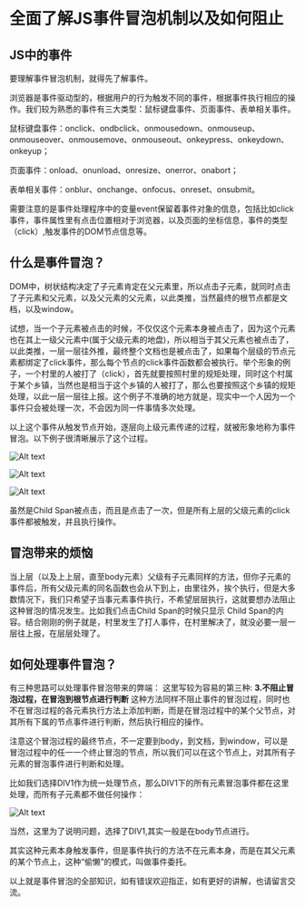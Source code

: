 # 全面了解JS事件冒泡机制以及如何阻止

## JS中的事件

要理解事件冒泡机制，就得先了解事件。

浏览器是事件驱动型的，根据用户的行为触发不同的事件，根据事件执行相应的操作。我们较为熟悉的事件有三大类型：鼠标键盘事件、页面事件、表单相关事件。

鼠标键盘事件：onclick、ondbclick、onmousedown、onmouseup、onmouseover、onmousemove、onmouseout、onkeypress、onkeydown、onkeyup；

页面事件：onload、onunload、onresize、onerror、onabort；

表单相关事件：onblur、onchange、onfocus、onreset、onsubmit。

需要注意的是事件处理程序中的变量event保留着事件对象的信息，包括比如click事件，事件属性里有点击位置相对于浏览器，以及页面的坐标信息，事件的类型（click）,触发事件的DOM节点信息等。

## 什么是事件冒泡？
DOM中，树状结构决定了子元素肯定在父元素里，所以点击子元素，就同时点击了子元素和父元素，以及父元素的父元素，以此类推，当然最终的根节点都是文档，以及window。

试想，当一个子元素被点击的时候，不仅仅这个元素本身被点击了，因为这个元素也在其上一级父元素中(属于父级元素的地盘)，所以相当于其父元素也被点击了，以此类推，一层一层往外推，最终整个文档也是被点击了，如果每个层级的节点元素都绑定了click事件，那么每个节点的click事件函数都会被执行。举个形象的例子，一个村里的人被打了（click），首先就要按照村里的规矩处理，同时这个村属于某个乡镇，当然也是相当于这个乡镇的人被打了，那么也要按照这个乡镇的规矩处理，以此一层一层往上报。这个例子不准确的地方就是，现实中一个人因为一个事件只会被处理一次，不会因为同一件事情多次处理。

以上这个事件从触发节点开始，逐层向上级元素传递的过程，就被形象地称为事件冒泡。以下例子很清晰展示了这个过程。

![Alt text](https://pics4.baidu.com/feed/8b13632762d0f70323d8d4dc9a5d24392797c5f0.jpeg?token=b6498bd005dc3f5911cb12d19a260510&s=C8128D1819AFE4CC0ACDF1D20100C0B1)

![Alt text](https://pics1.baidu.com/feed/cb8065380cd791237a07d6363c932c86b3b7803d.jpeg?token=94b0d04a351edaa6176ba0c657da82bc&s=EAB683424536258E19A979800000C082)

![Alt text](https://pics2.baidu.com/feed/8694a4c27d1ed21b287bbdd13fc9a8c050da3ffb.jpeg?token=3161477e86999ba54cb7255191c42ab4&s=A9E2732347A4855B1E54950A0100E0C1)

虽然是Child Span被点击，而且是点击了一次，但是所有上层的父级元素的click事件都被触发，并且执行操作。

## 冒泡带来的烦恼

当上层（以及上上层，直至body元素）父级有子元素同样的方法，但你子元素的事件后，所有父级元素的同名函数也会从下到上，由里往外，挨个执行，但是大多数情况下，我们只希望子当事元素事件执行，不希望层层执行，这就要想办法阻止这种冒泡的情况发生。比如我们点击Child Span的时候只显示 Child Span的内容。结合刚刚的例子就是，村里发生了打人事件，在村里解决了，就没必要一层一层往上报，在层层处理了。

## 如何处理事件冒泡？

有三种思路可以处理事件冒泡带来的弊端：
这里写较为容易的第三种:
**3.不阻止冒泡过程，在冒泡到根节点进行判断**
这种方法同样不阻止事件的冒泡过程，同时也不在冒泡过程的各元素执行方法上添加判断，而是在冒泡过程中的某个父节点，对其所有下属的节点事件进行判断，然后执行相应的操作。

注意这个冒泡过程的最终节点，不一定要到body，到文档，到window，可以是冒泡过程中的任一一个终止冒泡的节点，所以我们可以在这个节点上，对其所有子元素的冒泡事件进行判断和处理。

比如我们选择DIV1作为统一处理节点，那么DIV1下的所有元素冒泡事件都在这里处理，而所有子元素都不做任何操作：

![Alt text](https://pics5.baidu.com/feed/e824b899a9014c087fd51bb198dc770c7af4f467.jpeg?token=1489dadcb5fd62a022828983e55f88da&s=8011CD30111EC5CE08DD34DA0000C0B1)


当然，这里为了说明问题，选择了DIV1,其实一般是在body节点进行。

其实这种元素本身触发事件，但是事件执行的方法不在元素本身，而是在其父元素的某个节点上，这种“偷懒”的模式，叫做事件委托。

以上就是事件冒泡的全部知识，如有错误欢迎指正，如有更好的讲解，也请留言交流。